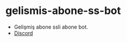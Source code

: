 # gelismis-abone-ss-bot

   - Gelişmiş abone ssli abone bot.
   - [Discord](https://discord.gg/QwDXGJvjQn)
